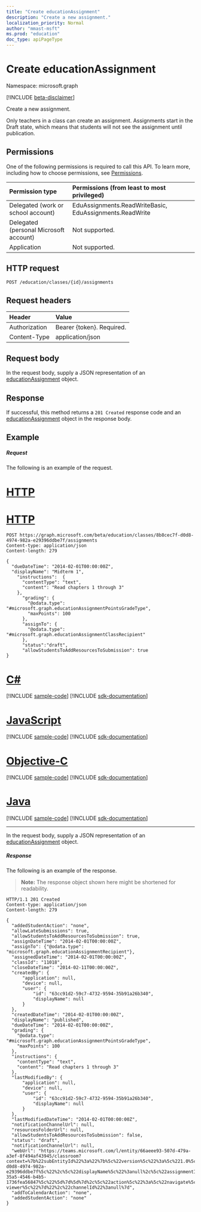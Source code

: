```yaml
---
title: "Create educationAssignment"
description: "Create a new assignment."
localization_priority: Normal
author: "mmast-msft"
ms.prod: "education"
doc_type: apiPageType
---
```


# Create educationAssignment

Namespace: microsoft.graph

[!INCLUDE [beta-disclaimer](../../includes/beta-disclaimer.md)]

Create a new assignment. 

Only teachers in a class can create an assignment. Assignments start in the Draft state, which means that students will not see the assignment until publication.

## Permissions
One of the following permissions is required to call this API. To learn more, including how to choose permissions, see [Permissions](/graph/permissions-reference).

|Permission type      | Permissions (from least to most privileged)              |
|:--------------------|:---------------------------------------------------------|
|Delegated (work or school account) |  EduAssignments.ReadWriteBasic, EduAssignments.ReadWrite  |
|Delegated (personal Microsoft account) |  Not supported.  |
|Application | Not supported. | 

## HTTP request
<!-- { "blockType": "ignored" } -->
```http
POST /education/classes/{id}/assignments
```
## Request headers
| Header       | Value |
|:---------------|:--------|
| Authorization  | Bearer {token}. Required.  |
| Content-Type  | application/json  |

## Request body
In the request body, supply a JSON representation of an [educationAssignment](../resources/educationassignment.md) object.


## Response
If successful, this method returns a `201 Created` response code and an [educationAssignment](../resources/educationassignment.md) object in the response body.

## Example
##### Request
The following is an example of the request.

# [HTTP](#tab/http)

# [HTTP](#tab/http)
<!-- {
  "blockType": "request",
  "name": "create_educationassignment_from_educationclass"
}-->
```http
POST https://graph.microsoft.com/beta/education/classes/8b8cec7f-d0d8-4974-982a-e29396ddbe7f/assignments
Content-type: application/json
Content-length: 279

{ 
  "dueDateTime": "2014-02-01T00:00:00Z",
  "displayName": "Midterm 1",
    "instructions":  {
      "contentType": "text",
      "content": "Read chapters 1 through 3"
    },
      "grading": {
        "@odata.type": "#microsoft.graph.educationAssignmentPointsGradeType",
        "maxPoints": 100
      },
      "assignTo": {
        "@odata.type": "#microsoft.graph.educationAssignmentClassRecipient"
      },
      "status":"draft",
      "allowStudentsToAddResourcesToSubmission": true
}
```
# [C#](#tab/csharp)
[!INCLUDE [sample-code](../includes/snippets/csharp/create-educationassignment-from-educationclass-csharp-snippets.md)]
[!INCLUDE [sdk-documentation](../includes/snippets/snippets-sdk-documentation-link.md)]

# [JavaScript](#tab/javascript)
[!INCLUDE [sample-code](../includes/snippets/javascript/create-educationassignment-from-educationclass-javascript-snippets.md)]
[!INCLUDE [sdk-documentation](../includes/snippets/snippets-sdk-documentation-link.md)]

# [Objective-C](#tab/objc)
[!INCLUDE [sample-code](../includes/snippets/objc/create-educationassignment-from-educationclass-objc-snippets.md)]
[!INCLUDE [sdk-documentation](../includes/snippets/snippets-sdk-documentation-link.md)]

# [Java](#tab/java)
[!INCLUDE [sample-code](../includes/snippets/java/create-educationassignment-from-educationclass-java-snippets.md)]
[!INCLUDE [sdk-documentation](../includes/snippets/snippets-sdk-documentation-link.md)]

---

In the request body, supply a JSON representation of an [educationAssignment](../resources/educationassignment.md) object.

##### Response
The following is an example of the response. 

>**Note:** The response object shown here might be shortened for readability.

<!-- {
  "blockType": "response",
  "truncated": true,
  "@odata.type": "microsoft.graph.educationAssignment"
} -->
```http
HTTP/1.1 201 Created
Content-type: application/json
Content-length: 279

{
  "addedStudentAction": "none",
  "allowLateSubmissions": true,
  "allowStudentsToAddResourcesToSubmission": true,
  "assignDateTime": "2014-02-01T00:00:00Z",
  "assignTo": {"@odata.type": "microsoft.graph.educationAssignmentRecipient"},
  "assignedDateTime": "2014-02-01T00:00:00Z",
  "classId": "11018",
  "closeDateTime": "2014-02-11T00:00:00Z",
  "createdBy": {
      "application": null,
      "device": null,
      "user": {
          "id": "63cc91d2-59c7-4732-9594-35b91a26b340",
          "displayName": null
      }
  },
  "createdDateTime": "2014-02-01T00:00:00Z",
  "displayName": "published",
  "dueDateTime": "2014-02-01T00:00:00Z",
  "grading": {
    "@odata.type": "#microsoft.graph.educationAssignmentPointsGradeType",
    "maxPoints": 100
  },
  "instructions": {
    "contentType": "text",
    "content": "Read chapters 1 through 3"
  },
  "lastModifiedBy": {
      "application": null,
      "device": null,
      "user": {
          "id": "63cc91d2-59c7-4732-9594-35b91a26b340",
          "displayName": null
      }
  },
  "lastModifiedDateTime": "2014-02-01T00:00:00Z",
  "notificationChannelUrl": null,
  "resourcesFolderUrl": null,
  "allowStudentsToAddResourcesToSubmission": false,
  "status": "draft",
  "notificationChannelUrl": null,
  "webUrl": "https://teams.microsoft.com/l/entity/66aeee93-507d-479a-a3ef-8f494af43945/classroom?context=%7b%22subEntityId%22%3a%22%7b%5c%22version%5c%22%3a%5c%221.0%5c%22%2c%5c%22config%5c%22%3a%7b%5c%22classes%5c%22%3a%5b%7b%5c%22id%5c%22%3a%5c%228b8cec7f-d0d8-4974-982a-e29396ddbe7f%5c%22%2c%5c%22displayName%5c%22%3anull%2c%5c%22assignmentIds%5c%22%3a%5b%5c%22107dac08-35a5-4546-b4b5-1736fea56847%5c%22%5d%7d%5d%7d%2c%5c%22action%5c%22%3a%5c%22navigate%5c%22%2c%5c%22view%5c%22%3a%5c%22assignment-viewer%5c%22%7d%22%2c%22channelId%22%3anull%7d",  
  "addToCalendarAction": "none",
  "addedStudentAction": "none"
}
```

<!-- uuid: 8fcb5dbc-d5aa-4681-8e31-b001d5168d79
2015-10-25 14:57:30 UTC -->
<!--
{
  "type": "#page.annotation",
  "description": "Create educationAssignment",
  "keywords": "",
  "section": "documentation",
  "tocPath": "",
  "suppressions": []
}
-->


